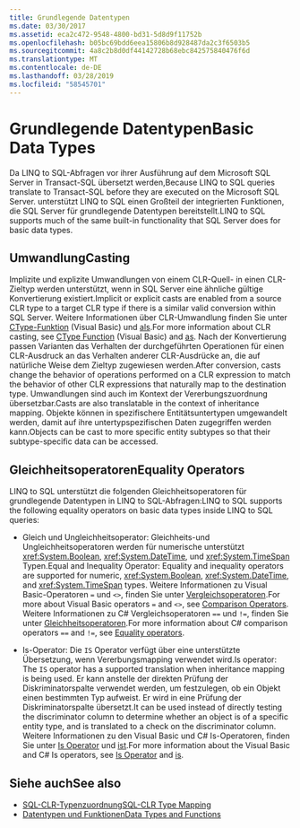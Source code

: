 ```yaml
---
title: Grundlegende Datentypen
ms.date: 03/30/2017
ms.assetid: eca2c472-9548-4800-bd31-5d8d9f11752b
ms.openlocfilehash: b05bc69bdd6eea15806b8d928487da2c3f6503b5
ms.sourcegitcommit: 4a8c2b8d0df44142728b68ebc842575840476f6d
ms.translationtype: MT
ms.contentlocale: de-DE
ms.lasthandoff: 03/28/2019
ms.locfileid: "58545701"
---
```

# <a name="basic-data-types"></a><span data-ttu-id="762e2-102">Grundlegende Datentypen</span><span class="sxs-lookup"><span data-stu-id="762e2-102">Basic Data Types</span></span>
<span data-ttu-id="762e2-103">Da LINQ to SQL-Abfragen vor ihrer Ausführung auf dem Microsoft SQL Server in Transact-SQL übersetzt werden,</span><span class="sxs-lookup"><span data-stu-id="762e2-103">Because LINQ to SQL queries translate to Transact-SQL before they are executed on the Microsoft SQL Server.</span></span> <span data-ttu-id="762e2-104">unterstützt LINQ to SQL einen Großteil der integrierten Funktionen, die SQL Server für grundlegende Datentypen bereitstellt.</span><span class="sxs-lookup"><span data-stu-id="762e2-104">LINQ to SQL supports much of the same built-in functionality that SQL Server does for basic data types.</span></span>  
  
## <a name="casting"></a><span data-ttu-id="762e2-105">Umwandlung</span><span class="sxs-lookup"><span data-stu-id="762e2-105">Casting</span></span>  
 <span data-ttu-id="762e2-106">Implizite und explizite Umwandlungen von einem CLR-Quell- in einen CLR-Zieltyp werden unterstützt, wenn in SQL Server eine ähnliche gültige Konvertierung existiert.</span><span class="sxs-lookup"><span data-stu-id="762e2-106">Implicit or explicit casts are enabled from a source CLR type to a target CLR type if there is a similar valid conversion within SQL Server.</span></span> <span data-ttu-id="762e2-107">Weitere Informationen über CLR-Umwandlung finden Sie unter [CType-Funktion](~/docs/visual-basic/language-reference/functions/ctype-function.md) (Visual Basic) und [als](~/docs/csharp/language-reference/keywords/as.md).</span><span class="sxs-lookup"><span data-stu-id="762e2-107">For more information about CLR casting, see [CType Function](~/docs/visual-basic/language-reference/functions/ctype-function.md) (Visual Basic) and [as](~/docs/csharp/language-reference/keywords/as.md).</span></span> <span data-ttu-id="762e2-108">Nach der Konvertierung passen Varianten das Verhalten der durchgeführten Operationen für einen CLR-Ausdruck an das Verhalten anderer CLR-Ausdrücke an, die auf natürliche Weise dem Zieltyp zugewiesen werden.</span><span class="sxs-lookup"><span data-stu-id="762e2-108">After conversion, casts change the behavior of operations performed on a CLR expression to match the behavior of other CLR expressions that naturally map to the destination type.</span></span> <span data-ttu-id="762e2-109">Umwandlungen sind auch im Kontext der Vererbungszuordnung übersetzbar.</span><span class="sxs-lookup"><span data-stu-id="762e2-109">Casts are also translatable in the context of inheritance mapping.</span></span> <span data-ttu-id="762e2-110">Objekte können in spezifischere Entitätsuntertypen umgewandelt werden, damit auf ihre untertypspezifischen Daten zugegriffen werden kann.</span><span class="sxs-lookup"><span data-stu-id="762e2-110">Objects can be cast to more specific entity subtypes so that their subtype-specific data can be accessed.</span></span>  
  
## <a name="equality-operators"></a><span data-ttu-id="762e2-111">Gleichheitsoperatoren</span><span class="sxs-lookup"><span data-stu-id="762e2-111">Equality Operators</span></span>  
 <span data-ttu-id="762e2-112">LINQ to SQL unterstützt die folgenden Gleichheitsoperatoren für grundlegende Datentypen in LINQ to SQL-Abfragen:</span><span class="sxs-lookup"><span data-stu-id="762e2-112">LINQ to SQL supports the following equality operators on basic data types inside LINQ to SQL queries:</span></span>  
  
-   <span data-ttu-id="762e2-113">Gleich und Ungleichheitsoperator: Gleichheits-und Ungleichheitsoperatoren werden für numerische unterstützt <xref:System.Boolean>, <xref:System.DateTime>, und <xref:System.TimeSpan> Typen.</span><span class="sxs-lookup"><span data-stu-id="762e2-113">Equal and Inequality Operator: Equality and inequality operators are supported for numeric, <xref:System.Boolean>, <xref:System.DateTime>, and <xref:System.TimeSpan> types.</span></span> <span data-ttu-id="762e2-114">Weitere Informationen zu Visual Basic-Operatoren `=` und `<>`, finden Sie unter [Vergleichsoperatoren](~/docs/visual-basic/language-reference/operators/comparison-operators.md).</span><span class="sxs-lookup"><span data-stu-id="762e2-114">For more about Visual Basic operators `=` and `<>`, see [Comparison Operators](~/docs/visual-basic/language-reference/operators/comparison-operators.md).</span></span> <span data-ttu-id="762e2-115">Weitere Informationen zu C# Vergleichsoperatoren `==` und `!=`, finden Sie unter [Gleichheitsoperatoren](~/docs/csharp/language-reference/operators/equality-operators.md).</span><span class="sxs-lookup"><span data-stu-id="762e2-115">For more information about C# comparison operators `==` and `!=`, see [Equality operators](~/docs/csharp/language-reference/operators/equality-operators.md).</span></span>
  
-   <span data-ttu-id="762e2-116">Is-Operator: Die `IS` Operator verfügt über eine unterstützte Übersetzung, wenn Vererbungsmapping verwendet wird.</span><span class="sxs-lookup"><span data-stu-id="762e2-116">Is operator: The `IS` operator has a supported translation when inheritance mapping is being used.</span></span> <span data-ttu-id="762e2-117">Er kann anstelle der direkten Prüfung der Diskriminatorspalte verwendet werden, um festzulegen, ob ein Objekt einen bestimmten Typ aufweist. Er wird in eine Prüfung der Diskriminatorspalte übersetzt.</span><span class="sxs-lookup"><span data-stu-id="762e2-117">It can be used instead of directly testing the discriminator column to determine whether an object is of a specific entity type, and is translated to a check on the discriminator column.</span></span> <span data-ttu-id="762e2-118">Weitere Informationen zu den Visual Basic und C# Is-Operatoren, finden Sie unter [Is Operator](~/docs/visual-basic/language-reference/operators/is-operator.md) und [ist](~/docs/csharp/language-reference/keywords/is.md).</span><span class="sxs-lookup"><span data-stu-id="762e2-118">For more information about the Visual Basic and C# Is operators, see [Is Operator](~/docs/visual-basic/language-reference/operators/is-operator.md) and [is](~/docs/csharp/language-reference/keywords/is.md).</span></span>  
  
## <a name="see-also"></a><span data-ttu-id="762e2-119">Siehe auch</span><span class="sxs-lookup"><span data-stu-id="762e2-119">See also</span></span>
- [<span data-ttu-id="762e2-120">SQL-CLR-Typenzuordnung</span><span class="sxs-lookup"><span data-stu-id="762e2-120">SQL-CLR Type Mapping</span></span>](../../../../../../docs/framework/data/adonet/sql/linq/sql-clr-type-mapping.md)
- [<span data-ttu-id="762e2-121">Datentypen und Funktionen</span><span class="sxs-lookup"><span data-stu-id="762e2-121">Data Types and Functions</span></span>](../../../../../../docs/framework/data/adonet/sql/linq/data-types-and-functions.md)
